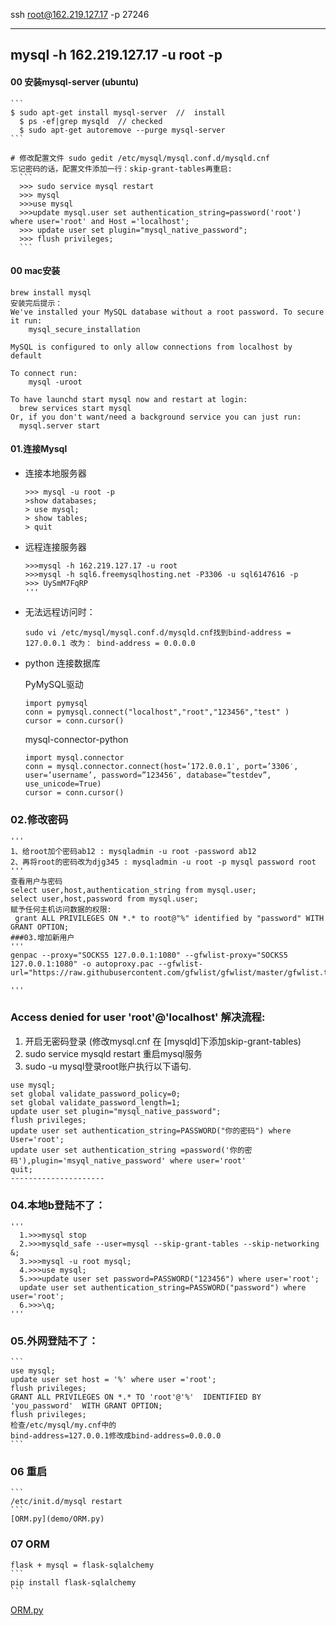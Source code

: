 ssh root@162.219.127.17 -p 27246

----------------
mysql -h 162.219.127.17 -u root -p
----------------

#### 00 安装mysql-server (ubuntu)
    ```
    $ sudo apt-get install mysql-server  //  install
      $ ps -ef|grep mysqld  // checked
      $ sudo apt-get autoremove --purge mysql-server
    ```

    # 修改配置文件 sudo gedit /etc/mysql/mysql.conf.d/mysqld.cnf
    忘记密码的话，配置文件添加一行：skip-grant-tables再重启:
      ```
      >>> sudo service mysql restart
      >>> mysql
      >>>use mysql
      >>>update mysql.user set authentication_string=password('root') where user='root' and Host ='localhost';
      >>> update user set plugin="mysql_native_password";
      >>> flush privileges;
      ```
#### 00 mac安装
```
brew install mysql
安装完后提示：
We've installed your MySQL database without a root password. To secure it run:
    mysql_secure_installation

MySQL is configured to only allow connections from localhost by default

To connect run:
    mysql -uroot

To have launchd start mysql now and restart at login:
  brew services start mysql
Or, if you don't want/need a background service you can just run:
  mysql.server start
```

#### 01.连接Mysql
- 连接本地服务器
    ```
    >>> mysql -u root -p
    >show databases;
    > use mysql;
    > show tables;
    > quit
    ```

- 远程连接服务器

    ```
    >>>mysql -h 162.219.127.17 -u root
    >>>mysql -h sql6.freemysqlhosting.net -P3306 -u sql6147616 -p
    >>> UySmM7FqRP
    '''
- 无法远程访问时：
    ```
    sudo vi /etc/mysql/mysql.conf.d/mysqld.cnf找到bind-address = 127.0.0.1 改为： bind-address = 0.0.0.0 
    ```
- python 连接数据库

    PyMySQL驱动
    ```
    import pymysql
    conn = pymysql.connect("localhost","root","123456","test" )
    cursor = conn.cursor()
    ```
    mysql-connector-python
    ```
    import mysql.connector
    conn = mysql.connector.connect(host=’172.0.0.1′, port=’3306′, user=’username’, password=”123456″, database=”testdev”, use_unicode=True)
    cursor = conn.cursor()
    ```
### 02.修改密码
    '''
    1、给root加个密码ab12 : mysqladmin -u root -password ab12
    2、再将root的密码改为djg345 : mysqladmin -u root -p mysql password root
    '''
    查看用户与密码
    select user,host,authentication_string from mysql.user;
    select user,host,password from mysql.user;
    赋予任何主机访问数据的权限:
     grant ALL PRIVILEGES ON *.* to root@"%" identified by "password" WITH GRANT OPTION;
    ###03.增加新用户
    '''
    genpac --proxy="SOCKS5 127.0.0.1:1080" --gfwlist-proxy="SOCKS5 127.0.0.1:1080" -o autoproxy.pac --gfwlist-url="https://raw.githubusercontent.com/gfwlist/gfwlist/master/gfwlist.txt"

    '''
### Access denied for user 'root'@'localhost' 解决流程:
1. 开启无密码登录 (修改mysql.cnf 在 [mysqld]下添加skip-grant-tables)
2. sudo service mysqld restart 重启mysql服务
3. sudo -u mysql登录root账户执行以下语句.
```
use mysql;
set global validate_password_policy=0;
set global validate_password_length=1;
update user set plugin="mysql_native_password";
flush privileges;
update user set authentication_string=PASSWORD("你的密码") where User='root';
update user set authentication_string =password('你的密码'),plugin='msyql_native_password' where user='root'
quit;
--------------------- 

```
### 04.本地b登陆不了：
    '''
      1.>>>mysql stop
      2.>>>mysqld_safe --user=mysql --skip-grant-tables --skip-networking &;
      3.>>>mysql -u root mysql;
      4.>>>use mysql;
      5.>>>update user set password=PASSWORD("123456") where user='root';
      update user set authentication_string=PASSWORD("password") where user='root';
      6.>>>\q;
    '''

### 05.外网登陆不了：
    ```
    use mysql;
    update user set host = '%' where user ='root';
    flush privileges;
    GRANT ALL PRIVILEGES ON *.* TO 'root'@'%'  IDENTIFIED BY 'you_password'  WITH GRANT OPTION;
    flush privileges;
    检查/etc/mysql/my.cnf中的
    bind-address=127.0.0.1修改成bind-address=0.0.0.0
    ```
### 06 重启
    ```
    /etc/init.d/mysql restart
    ```
    [ORM.py](demo/ORM.py)

### 07 ORM
    flask + mysql = flask-sqlalchemy
    ```
    pip install flask-sqlalchemy
    ```

[ORM.py](demo/ORM.py)

